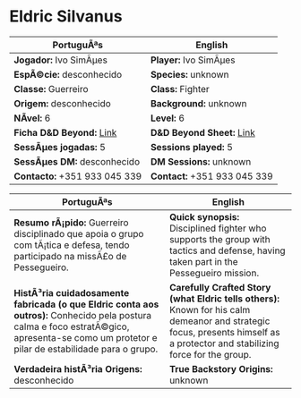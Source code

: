 ﻿# Eldric Silvanus



| PortuguÃªs | English |
|-----------|---------|
| **Jogador:** Ivo SimÃµes | **Player:** Ivo SimÃµes |
| **EspÃ©cie:** desconhecido | **Species:** unknown |
| **Classe:** Guerreiro | **Class:** Fighter |
| **Origem:** desconhecido | **Background:** unknown |
| **NÃ­vel:** 6 | **Level:** 6 |
| **Ficha D&D Beyond:** [Link](https://www.dndbeyond.com/characters/142689215) | **D&D Beyond Sheet:** [Link](https://www.dndbeyond.com/characters/142689215) |
| **SessÃµes jogadas:** 5 | **Sessions played:** 5 |
| **SessÃµes DM:** desconhecido | **DM Sessions:** unknown |
| **Contacto:** +351 933 045 339 | **Contact:** +351 933 045 339 |

| PortuguÃªs | English |
|-----------|---------|
| **Resumo rÃ¡pido:** Guerreiro disciplinado que apoia o grupo com tÃ¡tica e defesa, tendo participado na missÃ£o de Pessegueiro. | **Quick synopsis:** Disciplined fighter who supports the group with tactics and defense, having taken part in the Pessegueiro mission. |
| **HistÃ³ria cuidadosamente fabricada (o que Eldric conta aos outros):** Conhecido pela postura calma e foco estratÃ©gico, apresenta-se como um protetor e pilar de estabilidade para o grupo. | **Carefully Crafted Story (what Eldric tells others):** Known for his calm demeanor and strategic focus, presents himself as a protector and stabilizing force for the group. |
| **Verdadeira histÃ³ria  Origens:** desconhecido | **True Backstory  Origins:** unknown |








